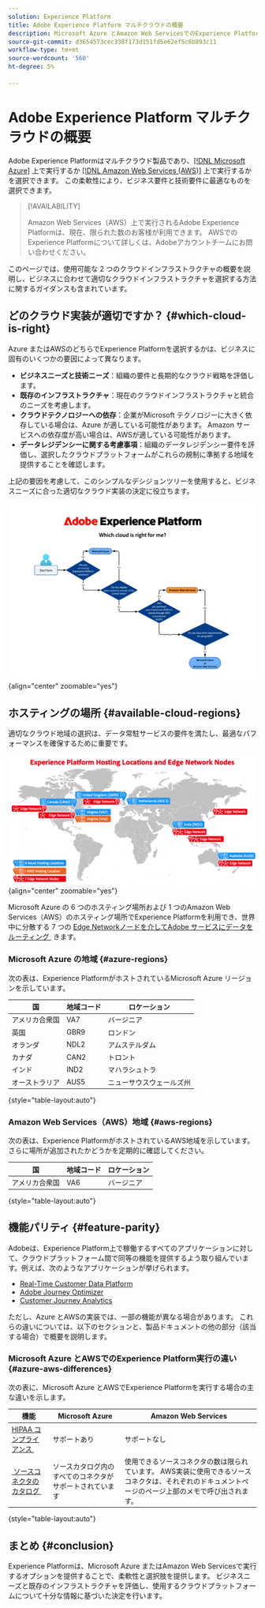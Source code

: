 ```yaml
---
solution: Experience Platform
title: Adobe Experience Platform マルチクラウドの概要
description: Microsoft Azure とAmazon Web ServicesでのExperience Platform実行の違いを説明します。
source-git-commit: d3654573cec338f173d151fd5e62ef5c8b893c11
workflow-type: tm+mt
source-wordcount: '560'
ht-degree: 5%

---
```



# Adobe Experience Platform マルチクラウドの概要

Adobe Experience Platformはマルチクラウド製品であり、[[!DNL Microsoft Azure]](https://azure.microsoft.com/en-us) 上で実行するか [[!DNL Amazon Web Services (AWS)]](https://aws.amazon.com/jp/) 上で実行するかを選択できます。 この柔軟性により、ビジネス要件と技術要件に最適なものを選択できます。

>[!AVAILABILITY]
>
>Amazon Web Services（AWS）上で実行されるAdobe Experience Platformは、現在、限られた数のお客様が利用できます。 AWSでのExperience Platformについて詳しくは、Adobeアカウントチームにお問い合わせください。

このページでは、使用可能な 2 つのクラウドインフラストラクチャの概要を説明し、ビジネスに合わせて適切なクラウドインフラストラクチャを選択する方法に関するガイダンスも含まれています。

## どのクラウド実装が適切ですか？ {#which-cloud-is-right}

Azure またはAWSのどちらでExperience Platformを選択するかは、ビジネスに固有のいくつかの要因によって異なります。

* **ビジネスニーズと技術ニーズ**：組織の要件と長期的なクラウド戦略を評価します。
* **既存のインフラストラクチャ**：現在のクラウドインフラストラクチャと統合のニーズを考慮します。
* **クラウドテクノロジーへの依存**：企業がMicrosoft テクノロジーに大きく依存している場合は、Azure が適している可能性があります。 Amazon サービスへの依存度が高い場合は、AWSが適している可能性があります。
* **データレジデンシーに関する考慮事項**：組織のデータレジデンシー要件を評価し、選択したクラウドプラットフォームがこれらの規制に準拠する地域を提供することを確認します。

上記の要因を考慮して、このシンプルなデシジョンツリーを使用すると、ビジネスニーズに合った適切なクラウド実装の決定に役立ちます。

![&#x200B; ホスティング場所の地理的分布を示す画像 &#x200B;](assets/multi-cloud/diagram-cloud.png){align="center" zoomable="yes"}

## ホスティングの場所 {#available-cloud-regions}

適切なクラウド地域の選択は、データ常駐サービスの要件を満たし、最適なパフォーマンスを確保するために重要です。

![&#x200B; ホスティング場所の地理的分布を示す画像 &#x200B;](assets/multi-cloud/hosting-locations-map.png){align="center" zoomable="yes"}

Microsoft Azure の 6 つのホスティング場所および 1 つのAmazon Web Services（AWS）のホスティング場所でExperience Platformを利用でき、世界中に分散する 7 つの [Edge Networkノードを介してAdobe サービスにデータをルーティング &#x200B;](../collection/home.md#edge) きます。

### Microsoft Azure の地域 {#azure-regions}

次の表は、Experience PlatformがホストされているMicrosoft Azure リージョンを示しています。

| 国 | 地域コード | ロケーション |
|---------|-------------|----------|
| アメリカ合衆国 | VA7 | バージニア |
| 英国 | GBR9 | ロンドン |
| オランダ | NDL2 | アムステルダム |
| カナダ | CAN2 | トロント |
| インド | IND2 | マハラシュトラ |
| オーストラリア | AUS5 | ニューサウスウェールズ州 |

{style="table-layout:auto"}

### Amazon Web Services（AWS）地域 {#aws-regions}

次の表は、Experience PlatformがホストされているAWS地域を示しています。 さらに場所が追加されたかどうかを定期的に確認してください。

| 国 | 地域コード | ロケーション |
|---------|-------------|----------|
| アメリカ合衆国 | VA6 | バージニア |

{style="table-layout:auto"}

## 機能パリティ {#feature-parity}

Adobeは、Experience Platform上で稼働するすべてのアプリケーションに対して、クラウドプラットフォーム間で同等の機能を提供するよう取り組んでいます。例えば、次のようなアプリケーションが挙げられます。

* [Real-Time Customer Data Platform](../rtcdp/home.md)
* [Adobe Journey Optimizer](https://experienceleague.adobe.com/ja/docs/journey-optimizer/using/ajo-home)
* [Customer Journey Analytics](https://experienceleague.adobe.com/ja/docs/analytics-platform/using/cja-landing)

ただし、Azure とAWSの実装では、一部の機能が異なる場合があります。 これらの違いについては、以下のセクションと、製品ドキュメントの他の部分（該当する場合）で概要を説明します。

### Microsoft Azure とAWSでのExperience Platform実行の違い {#azure-aws-differences}

次の表に、Microsoft Azure とAWSでExperience Platformを実行する場合の主な違いを示します。

| 機能 | Microsoft Azure | Amazon Web Services |
| --- | --- | --- |
| [HIPAA コンプライアンス &#x200B;](https://www.adobe.com/trust/compliance/hipaa-ready.html) | サポートあり | サポートなし |
| [&#x200B; ソースコネクタのカタログ &#x200B;](/help/sources/home.md) | ソースカタログ内のすべてのコネクタがサポートされています | 使用できるソースコネクタの数は限られています。 AWS実装に使用できるソースコネクタは、それぞれのドキュメントページのページ上部のメモで呼び出されます。 |

{style="table-layout:auto"}

<!-- To be determined if we need to add this part about the AI Assistant 

| [Experience Platform AI Assistant](/help/ai-assistant/home.md) | Supported | Not supported |

-->

## まとめ {#conclusion}

Experience Platformは、Microsoft Azure またはAmazon Web Servicesで実行するオプションを提供することで、柔軟性と選択肢を提供します。 ビジネスニーズと既存のインフラストラクチャを評価し、使用するクラウドプラットフォームについて十分な情報に基づいた決定を行います。
